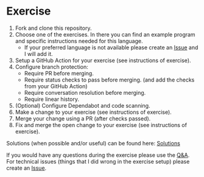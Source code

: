 # Exercise

1. Fork and clone this repository.
2. Choose one of the exercises. In there you can find an example program and specific instructions needed for this language.
    -  If your preferred language is not available please create an [Issue](https://github.com/XDoubleU/git-hub-workshop/issues) and I will add it.
4. Setup a GitHub Action for your exercise (see instructions of exercise).
5. Configure branch protection:
    - Require PR before merging.
    - Require status checks to pass before merging. (and add the checks from your GitHub Action)
    - Require conversation resolution before merging.
    - Require linear history.
6. (Optional) Configure Dependabot and code scanning.
7. Make a change to your exercise (see instructions of exercise).
8. Merge your change using a PR (after checks passed).
9. Fix and merge the open change to your exercise (see instructions of exercise).

Solutions (when possible and/or useful) can be found here: [Solutions](./solutions)

If you would have any questions during the exercise please use the [Q&A](https://github.com/XDoubleU/git-hub-workshop/discussions/categories/q-a). For technical issues (things that I did wrong in the exercise setup) please create an [Issue](https://github.com/XDoubleU/git-hub-workshop/issues).
